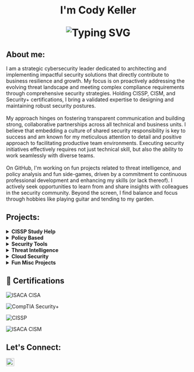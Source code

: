 <h1 align="center">I'm Cody Keller<br/>
<p align="center">
  <img src="https://readme-typing-svg.demolab.com?font=Fira+Code&pause=1000&color=22D3EE&center=true&vCenter=true&width=435&lines=Cybersecurity+Professional;Always+Learning;Cybersecurity+Professional;Policy+Creator;Privacy+Specialist;Incident+Responder;Risk+Mitigator;Blue+Teamer" alt="Typing SVG"/>
</p>

<h2> About me:</h2>

I am a strategic cybersecurity leader dedicated to architecting and implementing impactful security solutions that directly contribute to business resilience and growth. My focus is on proactively addressing the evolving threat landscape and meeting complex compliance requirements through comprehensive security strategies. Holding CISSP, CISM, and Security+ certifications, I bring a validated expertise to designing and maintaining robust security postures.<br/><br/> My approach hinges on fostering transparent communication and building strong, collaborative partnerships across all technical and business units. I believe that embedding a culture of shared security responsibility is key to success and am known for my meticulous attention to detail and positive approach to facilitating productive team environments. Executing security initiatives effectively requires not just technical skill, but also the ability to work seamlessly with diverse teams. <br/><br/>On GitHub, I'm working on fun projects related to threat intelligence, and policy analysis and fun side-games, driven by a commitment to continuous professional development and enhancing my skills (or lack thereof). I actively seek opportunities to learn from and share insights with colleagues in the security community. Beyond the screen, I find balance and focus through hobbies like playing guitar and tending to my garden.

<h2> Projects:</h2>

<details>
  <summary><b>CISSP Study Help</b></summary>
  <ul>
    <li><a href="https://github.com/codyjkeller/cissp" target="_blank">Notes In Progress</a> - Study Guide & Notes To Be Finalized!</li> 
  </ul>
</details>

<details>
  <summary><b>Policy Based</b></summary>
  <ul>
    <li><a href="https://github.com/codyjkeller" target="_blank">NIST 800-53r5 Analysis</a> - To Be Formalized</li> 
    <li><a href="https://github.com/codyjkeller" target="_blank">CJIS Security Policy 6.0 Analysis</a> - To Be Formalized</li>
  </ul>
</details>

<details>
  <summary><b>Security Tools</b></summary>
  <ul>
    <li><a href="https://github.com/codyjkeller/AI-Powered-Log-Anomaly-Detector" target="_blank">AI-Powered Log Anomaly Detector</a> - To Be Formalized</li>
    <li><a href="https://github.com/codyjkeller/intelligent-email-analyzer" target="_blank">Intelligent Phishing Email Analyzer</a> - To Be Formalized</li>
    <li><a href="https://github.com/codyjkeller/Automated-Threat-Intelligence-Aggregator target="_blank">Automated Threat Intelligeence Aggregator and Analyzer</a> - To Be Formalized</li>
    <li><a href="https://github.com/codyjkeller/Basic-Web-Application-Vulnerability-Scanner" target="_blank">Web Application Vulnerability Scanner</a> - To Be Formalized</li>
</details>

<details>
  <summary><b>Threat Intelligence</b></summary>
  <ul>
    <li><a href="https://github.com/codyjkeller/" target="_blank">To Be Published</a> - To Be Published</li>
  </ul>
</details>

<details>
  <summary><b>Cloud Security</b></summary>
  <ul>
    <li><a href="https://github.com/codyjkeller/ target="_blank">Cloud Log Analyzer</a> - Created .</li>
  </ul>
</details>

<details>
  <summary><b>Fun Misc Projects</b></summary>
  <ul>
    <li><a href="https://github.com/codyjkeller/" target="_blank">To Be Published</a> - To Be Published</li>
    <li><a href="https://github.com/codyjkeller/" target="_blank">To Be Published</a> - To Be Published</li>
  </ul>
</details>
 
<h2>📄 Certifications</h2>

![ISACA CISA](https://img.shields.io/badge/ISACA-CISA-008000?style=for-the-badge)

![CompTIA Security+](https://img.shields.io/badge/CompTIA-Security+-B31B1B?style=for-the-badge)

![CISSP](https://img.shields.io/badge/ISC²-CISSP-008000?style=for-the-badge)

![ISACA CISM](https://img.shields.io/badge/ISACA-CISM-008000?style=for-the-badge)

<h2> Let's Connect:</h2>

[<img align="left" alt="JoshMadakor | LinkedIn" width="22px" src="https://i.imgur.com/OQUXwNp.jpeg" />][linkedin]

[linkedin]: https://linkedin.com/in/codyjkeller
